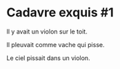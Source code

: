 # Cadavre exquis #1

Il y avait un violon sur le toit.

Il pleuvait comme vache qui pisse.

Le ciel pissait dans un violon.
